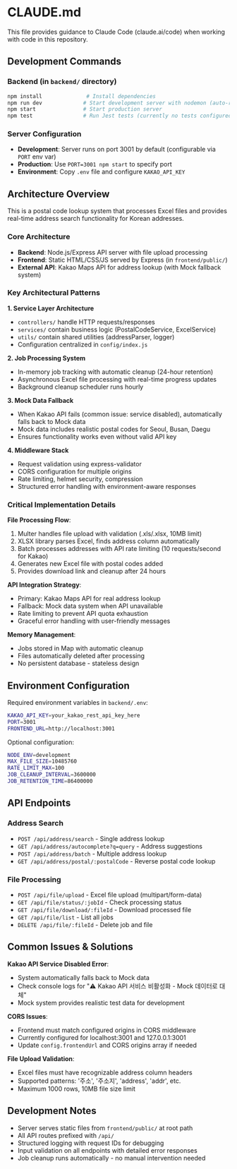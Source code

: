 # CLAUDE.md

This file provides guidance to Claude Code (claude.ai/code) when working with code in this repository.

## Development Commands

### Backend (in `backend/` directory)
```bash
npm install              # Install dependencies
npm run dev             # Start development server with nodemon (auto-reload)
npm start               # Start production server
npm test                # Run Jest tests (currently no tests configured)
```

### Server Configuration
- **Development**: Server runs on port 3001 by default (configurable via `PORT` env var)
- **Production**: Use `PORT=3001 npm start` to specify port
- **Environment**: Copy `.env` file and configure `KAKAO_API_KEY`

## Architecture Overview

This is a postal code lookup system that processes Excel files and provides real-time address search functionality for Korean addresses.

### Core Architecture
- **Backend**: Node.js/Express API server with file upload processing
- **Frontend**: Static HTML/CSS/JS served by Express (in `frontend/public/`)
- **External API**: Kakao Maps API for address lookup (with Mock fallback system)

### Key Architectural Patterns

**1. Service Layer Architecture**
- `controllers/` handle HTTP requests/responses
- `services/` contain business logic (PostalCodeService, ExcelService)
- `utils/` contain shared utilities (addressParser, logger)
- Configuration centralized in `config/index.js`

**2. Job Processing System**
- In-memory job tracking with automatic cleanup (24-hour retention)
- Asynchronous Excel file processing with real-time progress updates
- Background cleanup scheduler runs hourly

**3. Mock Data Fallback**
- When Kakao API fails (common issue: service disabled), automatically falls back to Mock data
- Mock data includes realistic postal codes for Seoul, Busan, Daegu
- Ensures functionality works even without valid API key

**4. Middleware Stack**
- Request validation using express-validator
- CORS configuration for multiple origins
- Rate limiting, helmet security, compression
- Structured error handling with environment-aware responses

### Critical Implementation Details

**File Processing Flow**:
1. Multer handles file upload with validation (.xls/.xlsx, 10MB limit)
2. XLSX library parses Excel, finds address column automatically
3. Batch processes addresses with API rate limiting (10 requests/second for Kakao)
4. Generates new Excel file with postal codes added
5. Provides download link and cleanup after 24 hours

**API Integration Strategy**:
- Primary: Kakao Maps API for real address lookup
- Fallback: Mock data system when API unavailable
- Rate limiting to prevent API quota exhaustion
- Graceful error handling with user-friendly messages

**Memory Management**:
- Jobs stored in Map with automatic cleanup
- Files automatically deleted after processing
- No persistent database - stateless design

## Environment Configuration

Required environment variables in `backend/.env`:
```bash
KAKAO_API_KEY=your_kakao_rest_api_key_here
PORT=3001
FRONTEND_URL=http://localhost:3001
```

Optional configuration:
```bash
NODE_ENV=development
MAX_FILE_SIZE=10485760
RATE_LIMIT_MAX=100
JOB_CLEANUP_INTERVAL=3600000
JOB_RETENTION_TIME=86400000
```

## API Endpoints

### Address Search
- `POST /api/address/search` - Single address lookup
- `GET /api/address/autocomplete?q=query` - Address suggestions  
- `POST /api/address/batch` - Multiple address lookup
- `GET /api/address/postal/:postalCode` - Reverse postal code lookup

### File Processing
- `POST /api/file/upload` - Excel file upload (multipart/form-data)
- `GET /api/file/status/:jobId` - Check processing status
- `GET /api/file/download/:fileId` - Download processed file
- `GET /api/file/list` - List all jobs
- `DELETE /api/file/:fileId` - Delete job and file

## Common Issues & Solutions

**Kakao API Service Disabled Error**:
- System automatically falls back to Mock data
- Check console logs for "⚠️ Kakao API 서비스 비활성화 - Mock 데이터로 대체"
- Mock system provides realistic test data for development

**CORS Issues**:
- Frontend must match configured origins in CORS middleware
- Currently configured for localhost:3001 and 127.0.0.1:3001
- Update `config.frontendUrl` and CORS origins array if needed

**File Upload Validation**:
- Excel files must have recognizable address column headers
- Supported patterns: '주소', '주소지', 'address', 'addr', etc.
- Maximum 1000 rows, 10MB file size limit

## Development Notes

- Server serves static files from `frontend/public/` at root path
- All API routes prefixed with `/api/`
- Structured logging with request IDs for debugging
- Input validation on all endpoints with detailed error responses
- Job cleanup runs automatically - no manual intervention needed
